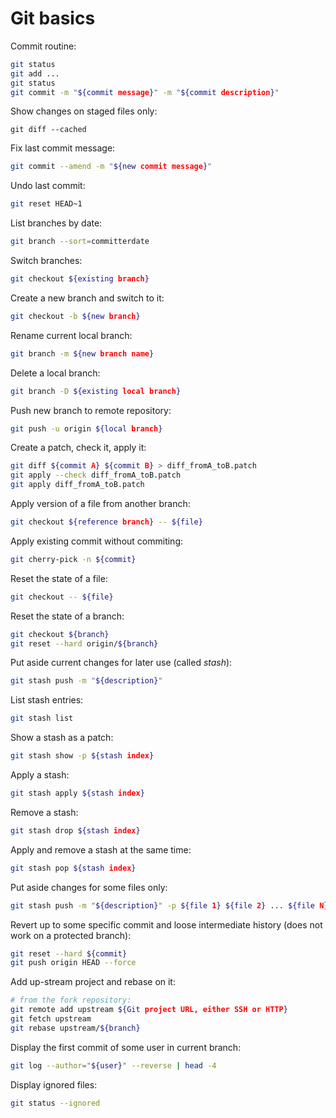 # Git basics

Commit routine:
```sh
git status
git add ...
git status
git commit -m "${commit message}" -m "${commit description}"
```

Show changes on staged files only:
```
git diff --cached
```

Fix last commit message:
```sh
git commit --amend -m "${new commit message}"
```

Undo last commit:
```sh
git reset HEAD~1
```

List branches by date:
```sh
git branch --sort=committerdate
```

Switch branches:
```sh
git checkout ${existing branch}
```

Create a new branch and switch to it:
```sh
git checkout -b ${new branch}
```

Rename current local branch:
```sh
git branch -m ${new branch name}
```

Delete a local branch:
```sh
git branch -D ${existing local branch}
```

Push new branch to remote repository:
```sh
git push -u origin ${local branch}
```

Create a patch, check it, apply it:
```sh
git diff ${commit A} ${commit B} > diff_fromA_toB.patch
git apply --check diff_fromA_toB.patch
git apply diff_fromA_toB.patch
```

Apply version of a file from another branch:
```sh
git checkout ${reference branch} -- ${file}
```

Apply existing commit without commiting:
```sh
git cherry-pick -n ${commit}
```

Reset the state of a file:
```sh
git checkout -- ${file}
```

Reset the state of a branch:
```sh
git checkout ${branch}
git reset --hard origin/${branch}
```

Put aside current changes for later use (called _stash_):
```sh
git stash push -m "${description}"
```

List stash entries:
```sh
git stash list
```

Show a stash as a patch:
```sh
git stash show -p ${stash index}
```

Apply a stash:
```sh
git stash apply ${stash index}
```

Remove a stash:
```sh
git stash drop ${stash index}
```

Apply and remove a stash at the same time:
```sh
git stash pop ${stash index}
```

Put aside changes for some files only:
```sh
git stash push -m "${description}" -p ${file 1} ${file 2} ... ${file N}
```

Revert up to some specific commit and loose intermediate history (does not work on a protected branch):
```sh
git reset --hard ${commit}
git push origin HEAD --force
```

Add up-stream project and rebase on it:
```sh
# from the fork repository:
git remote add upstream ${Git project URL, either SSH or HTTP}
git fetch upstream
git rebase upstream/${branch}
```

Display the first commit of some user in current branch:
```sh
git log --author="${user}" --reverse | head -4
```

Display ignored files:
```sh
git status --ignored
```
